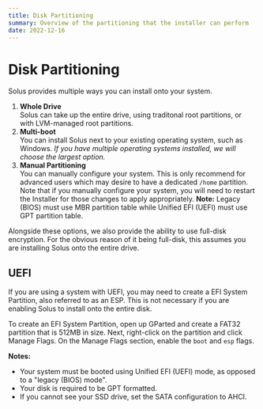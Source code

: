 ```yaml
---
title: Disk Partitioning
summary: Overview of the partitioning that the installer can perform
date: 2022-12-16
---
```


# Disk Partitioning

Solus provides multiple ways you can install onto your system.

1. **Whole Drive**  
  Solus can take up the entire drive, using traditonal root partitions, or with LVM-managed root partitions.
2. **Multi-boot**  
  You can install Solus next to your existing operating system, such as Windows. *If you have multiple operating systems installed, we will choose the largest option.*
3. **Manual Partitioning**  
  You can manually configure your system. This is only recommend for advanced users which may desire to have a dedicated `/home` partition. Note that if you manually configure your system, you will need to restart the Installer for those changes to apply appropriately.
**Note:** Legacy (BIOS) must use MBR partition table while Unified EFI (UEFI) must use GPT partition table.

Alongside these options, we also provide the ability to use full-disk encryption. For the obvious reason of it being full-disk, this assumes you are installing Solus onto the entire drive.

## UEFI

If you are using a system with UEFI, you may need to create a EFI System Partition, also referred to as an ESP. This is not necessary if you are enabling Solus to install onto the entire disk.

To create an EFI System Partition, open up GParted and create a FAT32 partition that is 512MB in size. Next, right-click on the partition and click Manage Flags. On the Manage Flags section, enable the `boot` and `esp` flags.

**Notes:**

- Your system must be booted using Unified EFI (UEFI) mode, as opposed to a "legacy (BIOS) mode".
- Your disk is required to be GPT formatted.
- If you cannot see your SSD drive, set the SATA configuration to AHCI.
